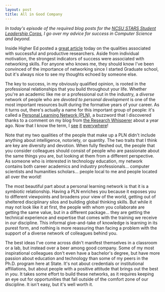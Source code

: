 ```yaml
---
layout: post
title: All in Good Company
---
```


*In today's episode of the required blog posts for the <a href="http://stars.csc.ncsu.edu/people/91/blog/">NCSU STARS Student Leadership Corps</a>, I go over my advice for success in Computer Science and beyond.*

Inside Higher Ed posted a <a href="http://www.insidehighered.com/news/2012/09/27/new-analysis-factors-associated-academics-publishing-more-others">great article</a> today on the qualities associated with successful and productive researchers. Aside from individual motivation, the strongest indicators of success were associated with networking skills. For anyone who knows me, they should know I've been convinced of the importance of networking since I started Graduate school, but it's always nice to see my thoughts echoed by someone else.

The key to success, in my obviously qualified opinion, is rooted in the professional relationships that you build throughout your life. Whether you're an academic like me or a professional out in the industry, a <em>diverse</em> network of people who are <em>devoted to personal development</em> is one of the most important resources built during the formative years of your career. As it turns out, there's actually a name for this important group of people: it's called a <a href="https://en.wikipedia.org/wiki/Personal_learning_network">Personal Learning Network (PLN)</a>, a buzzword that I discovered thanks to a comment on my blog from <a href="https://theresearchwhisperer.wordpress.com/">the Research Whisperer</a> about a year ago. Now that I know the term, I <a href="https://chatwithrellypops.wordpress.com/2012/01/09/a-pln-friends-with-benefits/">see</a> <a href="http://thesiswhisperer.com/2012/07/06/personal-learning-networks/">it</a> <a href="http://pleconf.org/">everywhere</a>!

Note that my two qualities of the people that make up a PLN didn't include anything about intelligence, notoriety, or quantity. The two traits that I think are key are diversity and devotion. When fully fleshed out, the people that you consider colleagues should consist of people who are passionate about the same things you are, but looking at them from a different perspective. As someone who is interested in technology education, my network contains both career academics and industry professionals... computer scientists and humanities scholars... people local to me and people located all over the world!

The most beautiful part about a personal learning network is that it is a <em>symbiotic</em> relationship. Having a PLN enriches you because it exposes you to different viewpoints and broadens your view of the world, getting out of sheltered disciplinary silos and building global thinking skills. But while it may not look like it at first, the people with whom you collaborate are getting the same value, but in a different package... they are getting the technical experience and expertise that comes with the training we receive in <em>our</em> discipline. This informal give-and-take of knowledge is learning in its purest form, and nothing is more reassuring than facing a problem with the support of a diverse network of colleagues behind you.

The best ideas I've come across didn't manifest themselves in a classroom or a lab, but instead over a beer among good company. Some of my most inspirational colleagues don't even have a bachelor's degree, but have more passion about education and technology than some of my peers in the Ph.D. program here at State. It's not about credentials or institutional affiliations, but about people with a positive attitude that brings out the best in <em>you</em>. It takes some effort to build these networks, as it requires keeping an eye out for opportunities that fall outside of the comfort zone of our discipline. It isn't easy, but it's well worth it.
